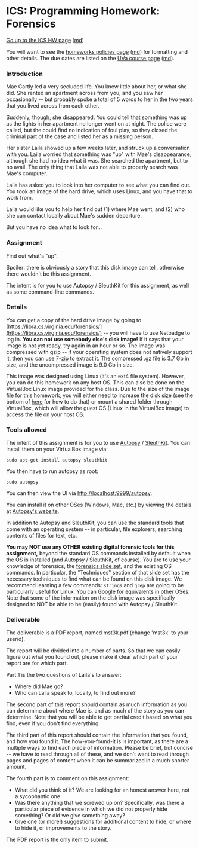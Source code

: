 ICS: Programming Homework: Forensics
====================================

[Go up to the ICS HW page](index.html) ([md](index.md))

You will want to see the
[homeworks policies page](../uva/hw-policies.html)
([md](../uva/hw-policies.md)) for formatting and other details.  The
due dates are listed on the [UVa course page](../uva/index.html)
([md](../uva/index.md)).

### Introduction

Mae Cartly led a very secluded life.  You knew little about her, or
what she did.  She rented an apartment across from you, and you saw
her occasionally -- but probably spoke a total of 5 words to her in
the two years that you lived across from each other.

Suddenly, though, she disappeared.  You could tell that something was
up as the lights in her apartment no longer went on at night.  The
police were called, but the could find no indication of foul play, so
they closed the criminal part of the case and listed her as a missing
person.

Her sister Laila showed up a few weeks later, and struck up a
conversation with you.  Laila worried that something was "up" with
Mae's disappearance, although she had no idea what it was.  She
searched the apartment, but to no avail.  The only thing that Laila
was not able to properly search was Mae's computer.

Laila has asked you to look into her computer to see what you can find
out.  You took an image of the hard drive, which uses Linux, and you
have that to work from.

Laila would like you to help her find out (1) where Mae went, and (2)
who she can contact locally about Mae's sudden departure.

But you have no idea what to look for...

### Assignment

Find out what's "up".

Spoiler: there is obviously a story that this disk image can tell,
otherwise there wouldn't be this assignment.

The intent is for you to use Autopsy / SleuthKit for this assignment,
as well as some command-line commands.

### Details

You can get a copy of the hard drive image by going to
[https://libra.cs.virginia.edu/forensics/](https://libra.cs.virginia.edu/forensics/)
-- you will have to use Netbadge to log in.  **You can not use
somebody else's disk image!** If it says that your image is not yet
ready, try again in an hour or so.  The image was compressed with gzip
-- if your operating system does not natively support it, then you can
use [7-zip](https://www.7-zip.org/) to extract it.  The compressed .gz
file is 3.7 Gb in size, and the uncompressed image is 9.0 Gb in size.

This image was designed using Linux (it's an ext4 file system).
However, you can do this homework on any host OS.  This can also be
done on the VirtualBox Linux image provided for the class. Due to the
size of the image file for this homework, you will either need to
increase the disk size (see the bottom of
[here](https://uva-cs.github.io/pdr/tutorials/01-intro-unix/vb-image-details.html)
for how to do that) or mount a shared folder through VirtualBox, which
will allow the guest OS (Linux in the VirtualBox image) to access the
file on your host OS.

### Tools allowed

The intent of this assignment is for you to use
[Autopsy](https://en.wikipedia.org/wiki/Autopsy_(software%29)) /
[SleuthKit](https://en.wikipedia.org/wiki/The_Sleuth_Kit).  You can
install them on your VirtualBox image via:

```
sudo apt-get install autopsy sleuthkit
```

You then have to run autopsy as root:

```
sudo autopsy
```

You can then view the UI via
[http://localhost:9999/autopsy](http://localhost:9999/autopsy).

You can install it on other OSes (Windows, Mac, etc.) by viewing the
details at [Autopsy's
website](https://en.wikipedia.org/wiki/Autopsy_(software%29)).

In addition to Autopsy and SleuthKit, you can use the standard tools
that come with an operating system -- in particular, file explorers,
searching contents of files for text, etc.

**You may NOT use any OTHER existing digital forensic tools for this
assignment,** beyond the standard OS commands installed by default
when the OS is installed (and Autopsy / SleuthKit, of course).  You
are to use your knowledge of forensics, the [forensics slide
set](../slides/forensics.html#/), and the existing OS commands. In
particular, the "Techniques" section of that slide set has the
necessary techniques to find what can be found on this disk image.  We
recommend learning a few commands: `strings` and `grep` are going to
be particularly useful for Linux.  You can Google for equivalents in
other OSes.  Note that some of the information on the disk image was
specifically designed to NOT be able to be (easily) found with Autopsy
/ SleuthKit.


### Deliverable

The deliverable is a PDF report, named mst3k.pdf (change 'mst3k' to
your userid).

The report will be divided into a number of parts.  So that we can
easily figure out what you found out, please make it clear which part
of your report are for which part.

Part 1 is the two questions of Laila's to answer:

- Where did Mae go?
- Who can Laila speak to, locally, to find out more?

The second part of this report should contain as much information as
you can determine about where Mae is, and as much of the story as you
can determine.  Note that you will be able to get partial credit based
on what you find, even if you don't find everything.

The third part of this report should contain the information that you
found, and how you found it.  The how-you-found-it is is important, as
there are a multiple ways to find each piece of information.  Please
be brief, but concise -- we have to read through all of these, and we
don't want to read through pages and pages of content when it can be
summarized in a much shorter amount.

The fourth part is to comment on this assignment:

- What did you think of it?  We are looking for an honest answer here,
  not a sycophantic one.
- Was there anything that we screwed up on?  Specifically, was there a
  particular piece of evidence in which we did not properly hide
  something?  Or did we give something away?
- Give one (or more!) suggestions for additional content to hide, or
  where to hide it, or improvements to the story.

The PDF report is the only item to submit.
